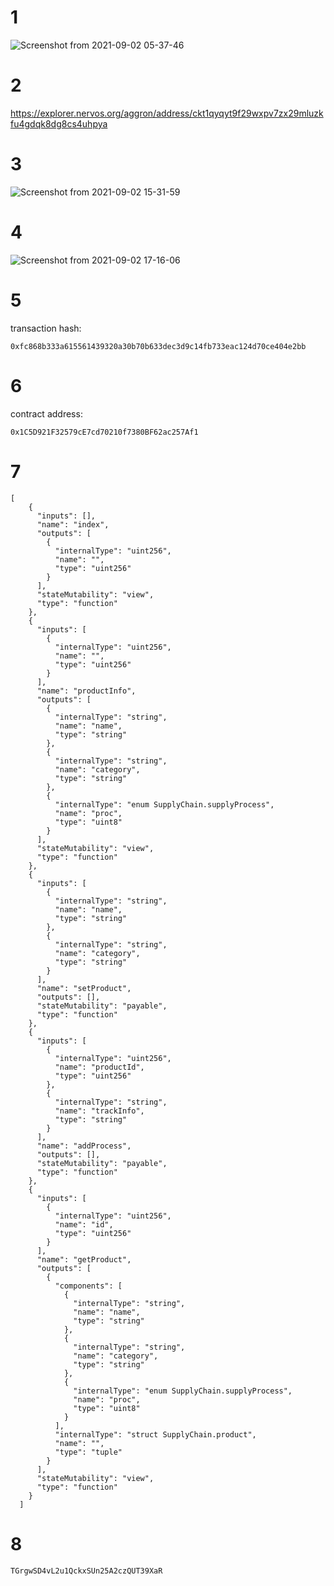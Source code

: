 # 1
![Screenshot from 2021-09-02 05-37-46](https://user-images.githubusercontent.com/89813113/131772544-1c78b135-a081-40d3-9ab9-ba8b4c607ae3.png)
# 2
https://explorer.nervos.org/aggron/address/ckt1qyqyt9f29wxpv7zx29mluzkfu4gdqk8dg8cs4uhpya
# 3
![Screenshot from 2021-09-02 15-31-59](https://user-images.githubusercontent.com/89813113/131844117-a88dcc9c-9bf1-4898-99b3-3f09cb875da4.png)
# 4
![Screenshot from 2021-09-02 17-16-06](https://user-images.githubusercontent.com/89813113/131860039-279f3eca-b333-4aa8-abf7-a2d1590a64a9.png)
# 5
transaction hash:
~~~
0xfc868b333a615561439320a30b70b633dec3d9c14fb733eac124d70ce404e2bb
~~~
# 6
contract address:
~~~
0x1C5D921F32579cE7cd70210f7380BF62ac257Af1
~~~
# 7
~~~
[
    {
      "inputs": [],
      "name": "index",
      "outputs": [
        {
          "internalType": "uint256",
          "name": "",
          "type": "uint256"
        }
      ],
      "stateMutability": "view",
      "type": "function"
    },
    {
      "inputs": [
        {
          "internalType": "uint256",
          "name": "",
          "type": "uint256"
        }
      ],
      "name": "productInfo",
      "outputs": [
        {
          "internalType": "string",
          "name": "name",
          "type": "string"
        },
        {
          "internalType": "string",
          "name": "category",
          "type": "string"
        },
        {
          "internalType": "enum SupplyChain.supplyProcess",
          "name": "proc",
          "type": "uint8"
        }
      ],
      "stateMutability": "view",
      "type": "function"
    },
    {
      "inputs": [
        {
          "internalType": "string",
          "name": "name",
          "type": "string"
        },
        {
          "internalType": "string",
          "name": "category",
          "type": "string"
        }
      ],
      "name": "setProduct",
      "outputs": [],
      "stateMutability": "payable",
      "type": "function"
    },
    {
      "inputs": [
        {
          "internalType": "uint256",
          "name": "productId",
          "type": "uint256"
        },
        {
          "internalType": "string",
          "name": "trackInfo",
          "type": "string"
        }
      ],
      "name": "addProcess",
      "outputs": [],
      "stateMutability": "payable",
      "type": "function"
    },
    {
      "inputs": [
        {
          "internalType": "uint256",
          "name": "id",
          "type": "uint256"
        }
      ],
      "name": "getProduct",
      "outputs": [
        {
          "components": [
            {
              "internalType": "string",
              "name": "name",
              "type": "string"
            },
            {
              "internalType": "string",
              "name": "category",
              "type": "string"
            },
            {
              "internalType": "enum SupplyChain.supplyProcess",
              "name": "proc",
              "type": "uint8"
            }
          ],
          "internalType": "struct SupplyChain.product",
          "name": "",
          "type": "tuple"
        }
      ],
      "stateMutability": "view",
      "type": "function"
    }
  ]
~~~
# 8
~~~
TGrgwSD4vL2u1QckxSUn25A2czQUT39XaR
~~~
